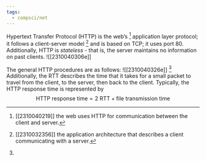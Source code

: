 ```yaml
---
tags:
  - compsci/net
---
```

Hypertext Transfer Protocol (HTTP) is the web’s [^1] application layer protocol; it follows a client-server model [^2] and is based on TCP; it uses port 80. Additionally, HTTP is *stateless* - that is, the server maintains no information on past clients.
![[2310040306e]]

The general HTTP procedures are as follows: ![[2310040326e]] [^3]
Additionally, the RTT describes the time that it takes for a small packet to travel from the client, to the server, then back to the client. Typically, the HTTP response time is represented by $$\text{HTTP response time}= 2\text{ RTT} + \text{file transmission time}$$

[^1]: [[2310040219]] the web uses HTTP for communication between the client and server.
[^2]: [[2310032356]] the application architecture that describes a client communicating with a server.
[^3]: 
